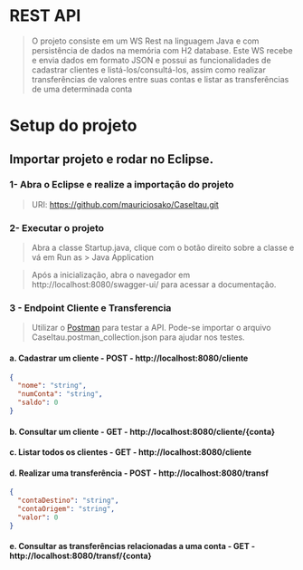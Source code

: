 # REST API
>O projeto consiste em um WS Rest na linguagem Java e com persistência de dados na memória com H2 database. Este WS recebe e envia dados em formato JSON e possui as funcionalidades de cadastrar clientes e listá-los/consultá-los, assim como realizar transferências de valores entre suas contas e listar as transferências de uma determinada conta</p>

# Setup do projeto

## Importar projeto e rodar no Eclipse.
### 1- Abra o Eclipse e realize a importação do projeto
  
>URI: https://github.com/mauriciosako/CaseItau.git


### 2- Executar o projeto
>Abra a classe Startup.java, clique com o botão direito sobre a classe e vá em Run as > Java Application

>Após a inicialização, abra o navegador em http://localhost:8080/swagger-ui/ para acessar a documentação.

### 3 - Endpoint Cliente e Transferencia
>Utilizar o [Postman](https://www.getpostman.com "postman") para testar a API. Pode-se importar o arquivo CaseItau.postman_collection.json para ajudar nos testes.


#### a. Cadastrar um cliente - POST - http://localhost:8080/cliente
```json
{
  "nome": "string",
  "numConta": "string",
  "saldo": 0
}
```

#### b. Consultar um cliente - GET - http://localhost:8080/cliente/{conta}

#### c. Listar todos os clientes - GET - http://localhost:8080/cliente


#### d. Realizar uma transferência - POST - http://localhost:8080/transf
```json
{
  "contaDestino": "string",
  "contaOrigem": "string",
  "valor": 0
}
```

#### e. Consultar as transferências relacionadas a uma conta - GET - http://localhost:8080/transf/{conta}



